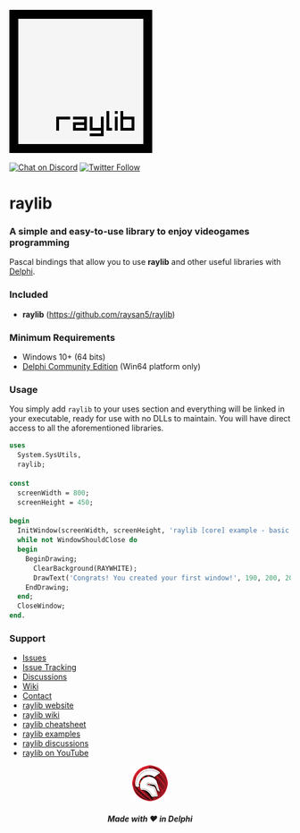 ![raylib](media/raylib.png)  

[![Chat on Discord](https://img.shields.io/discord/754884471324672040.svg?logo=discord)](https://discord.gg/tPWjMwK) [![Twitter Follow](https://img.shields.io/twitter/follow/tinyBigGAMES?style=social)](https://twitter.com/tinyBigGAMES)
# raylib
### A simple and easy-to-use library to enjoy videogames programming

Pascal bindings that allow you to use **raylib** and other useful libraries with <a href="https://www.embarcadero.com/es/products/delphi" target="_blank">Delphi</a>. 

### Included
- **raylib** (https://github.com/raysan5/raylib)

### Minimum Requirements 
- Windows 10+ (64 bits)
- <a href="https://www.embarcadero.com/products/delphi/starter" target="_blank">Delphi Community Edition</a> (Win64 platform only)

### Usage
You simply add `raylib` to your uses section and everything will be linked in your executable, ready for use with no DLLs to maintain. You will have direct access to all the aforementioned libraries.

```Pascal
uses
  System.SysUtils,
  raylib;

const
  screenWidth = 800;
  screenHeight = 450;

begin
  InitWindow(screenWidth, screenHeight, 'raylib [core] example - basic window');
  while not WindowShouldClose do
  begin
    BeginDrawing;
      ClearBackground(RAYWHITE);
      DrawText('Congrats! You created your first window!', 190, 200, 20, LIGHTGRAY);
    EndDrawing;
  end;
  CloseWindow;
end.
```


### Support
- <a href="https://github.com/tinyBigGAMES/raylib/issues" target="_blank">Issues</a>
- <a href="https://github.com/tinyBigGAMES/raylib/projects/1" target="_blank">Issue Tracking</a>
- <a href="https://github.com/tinyBigGAMES/raylib/discussions" target="_blank">Discussions</a>
- <a href="https://github.com/tinyBigGAMES/raylib/wiki" target="_blank">Wiki</a>
- <a href="https://tinybiggames.com/contact/" target="_blank">Contact</a>
- <a href="https://raylib.com/" target="_blank">raylib website</a>
- <a href="https://github.com/raysan5/raylib/wiki/" target="_blank">raylib wiki</a>
- <a href="https://www.raylib.com/cheatsheet/cheatsheet.html" target="_blank">raylib cheatsheet</a>
- <a href="https://www.raylib.com/examples.html" target="_blank">raylib examples</a>
- <a href="https://github.com/raysan5/raylib/discussions" target="_blank">raylib discussions</a>
- <a href="https://www.youtube.com/results?search_query=raylib&sp=CAI%253D" target="_blank">raylib on YouTube</a>


<p align="center">
<img src="media/delphi.png" alt="Delphi">
</p>
<h5 align="center">

Made with :heart: in Delphi
</h5>